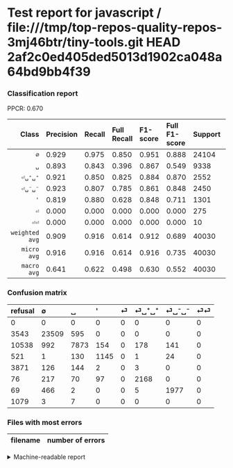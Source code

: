 # Test report for javascript / file:///tmp/top-repos-quality-repos-3mj46btr/tiny-tools.git HEAD 2af2c0ed405ded5013d1902ca048a64bd9bb4f39

### Classification report

PPCR: 0.670

| Class | Precision | Recall | Full Recall | F1-score | Full F1-score | Support | Full Support | PPCR |
|------:|:----------|:-------|:------------|:---------|:---------|:--------|:-------------|:-----|
| `∅` | 0.929| 0.975| 0.850| 0.951| 0.888| 24104| 27647| 0.872 |
| `␣` | 0.893| 0.843| 0.396| 0.867| 0.549| 9338| 19876| 0.470 |
| `⏎␣⁺␣⁺` | 0.921| 0.850| 0.825| 0.884| 0.870| 2552| 2628| 0.971 |
| `⏎␣⁻␣⁻` | 0.923| 0.807| 0.785| 0.861| 0.848| 2450| 2519| 0.973 |
| `'` | 0.819| 0.880| 0.628| 0.848| 0.711| 1301| 1822| 0.714 |
| `⏎` | 0.000| 0.000| 0.000| 0.000| 0.000| 275| 4146| 0.066 |
| `⏎⏎` | 0.000| 0.000| 0.000| 0.000| 0.000| 10| 1089| 0.009 |
| `weighted avg` | 0.909| 0.916| 0.614| 0.912| 0.689| 40030| 59727| 0.670 |
| `micro avg` | 0.916| 0.916| 0.614| 0.916| 0.735| 40030| 59727| 0.670 |
| `macro avg` | 0.641| 0.622| 0.498| 0.630| 0.552| 40030| 59727| 0.670 |

### Confusion matrix

|refusal|  ∅| ␣| '| ⏎| ⏎␣⁺␣⁺| ⏎␣⁻␣⁻| ⏎⏎| 
|:---|:---|:---|:---|:---|:---|:---|:---|
|0 |0 |0 |0 |0 |0 |0 |0 |
|3543 |23509 |595 |0 |0 |0 |0 |0 |
|10538 |992 |7873 |154 |0 |178 |141 |0 |
|521 |1 |130 |1145 |0 |1 |24 |0 |
|3871 |126 |144 |2 |0 |3 |0 |0 |
|76 |217 |70 |97 |0 |2168 |0 |0 |
|69 |466 |2 |0 |0 |5 |1977 |0 |
|1079 |3 |7 |0 |0 |0 |0 |0 |

### Files with most errors

| filename | number of errors|
|:----:|:-----|

<details>
    <summary>Machine-readable report</summary>
```json
{
  "cl_report": {"\u0027": {"f1-score": 0.8484623934790663, "precision": 0.8190271816881259, "recall": 0.8800922367409685, "support": 1301}, "macro avg": {"f1-score": 0.6302448095884144, "precision": 0.6405450891952232, "recall": 0.6221414643410902, "support": 40030}, "micro avg": {"f1-score": 0.9161129153135149, "precision": 0.9161129153135149, "recall": 0.9161129153135149, "support": 40030}, "weighted avg": {"f1-score": 0.9117917414729646, "precision": 0.9092156363181569, "recall": 0.9161129153135149, "support": 40030}, "\u2205": {"f1-score": 0.9514346999069165, "precision": 0.9286955834715968, "recall": 0.9753153003650846, "support": 24104}, "\u23ce": {"f1-score": 0.0, "precision": 0.0, "recall": 0.0, "support": 275}, "\u23ce\u23ce": {"f1-score": 0.0, "precision": 0.0, "recall": 0.0, "support": 10}, "\u23ce\u2423\u207a\u2423\u207a": {"f1-score": 0.8836356225799878, "precision": 0.9205944798301486, "recall": 0.8495297805642633, "support": 2552}, "\u23ce\u2423\u207b\u2423\u207b": {"f1-score": 0.8610627177700348, "precision": 0.9229691876750701, "recall": 0.8069387755102041, "support": 2450}, "\u2423": {"f1-score": 0.8671182333828956, "precision": 0.8925291917016211, "recall": 0.8431141572071107, "support": 9338}},
  "cl_report_full": {"\u0027": {"f1-score": 0.7111801242236025, "precision": 0.8190271816881259, "recall": 0.6284302963776071, "support": 1822}, "macro avg": {"f1-score": 0.5523054710031766, "precision": 0.6405450891952232, "recall": 0.4978086705917865, "support": 59727}, "micro avg": {"f1-score": 0.7352266006395541, "precision": 0.9161129153135149, "recall": 0.6139936712039781, "support": 59727}, "weighted avg": {"f1-score": 0.6893027736895071, "precision": 0.8313175986117426, "recall": 0.6139936712039781, "support": 59727}, "\u2205": {"f1-score": 0.8877853514850551, "precision": 0.9286955834715968, "recall": 0.8503273411220024, "support": 27647}, "\u23ce": {"f1-score": 0.0, "precision": 0.0, "recall": 0.0, "support": 4146}, "\u23ce\u23ce": {"f1-score": 0.0, "precision": 0.0, "recall": 0.0, "support": 1089}, "\u23ce\u2423\u207a\u2423\u207a": {"f1-score": 0.8701585390327111, "precision": 0.9205944798301486, "recall": 0.8249619482496194, "support": 2628}, "\u23ce\u2423\u207b\u2423\u207b": {"f1-score": 0.8483158120574984, "precision": 0.9229691876750701, "recall": 0.7848352520841604, "support": 2519}, "\u2423": {"f1-score": 0.5486984702233683, "precision": 0.8925291917016211, "recall": 0.39610585630911654, "support": 19876}},
  "ppcr": 0.6702161501498485
}
```
</details>
